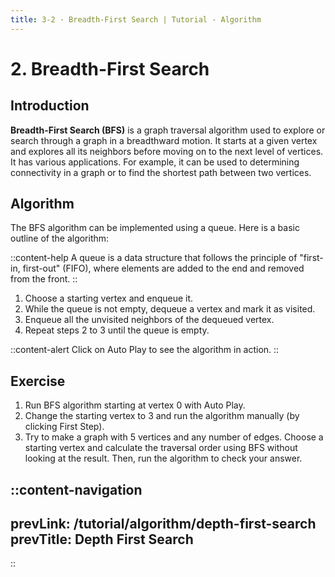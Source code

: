 ```yaml
---
title: 3-2 · Breadth-First Search | Tutorial - Algorithm
---
```


# 2. Breadth-First Search

## Introduction

**Breadth-First Search (BFS)** is a graph traversal algorithm used to explore or search through a graph in a breadthward motion. It starts at a given vertex and explores all its neighbors before moving on to the next level of vertices. It has various applications. For example, it can be used to determining connectivity in a graph or to find the shortest path between two vertices.

## Algorithm

The BFS algorithm can be implemented using a queue. Here is a basic outline of the algorithm:

::content-help
A queue is a data structure that follows the principle of "first-in, first-out" (FIFO), where elements are added to the end and removed from the front.
::

1. Choose a starting vertex and enqueue it.
2. While the queue is not empty, dequeue a vertex and mark it as visited.
3. Enqueue all the unvisited neighbors of the dequeued vertex.
4. Repeat steps 2 to 3 until the queue is empty.

::content-alert
Click on Auto Play to see the algorithm in action.
::

## Exercise
1. Run BFS algorithm starting at vertex 0 with Auto Play.
2. Change the starting vertex to 3 and run the algorithm manually (by clicking First Step).
3. Try to make a graph with 5 vertices and any number of edges. Choose a starting vertex and calculate the traversal order using BFS without looking at the result. Then, run the algorithm to check your answer.

::content-navigation
---
prevLink: /tutorial/algorithm/depth-first-search
prevTitle: Depth First Search
---
::
